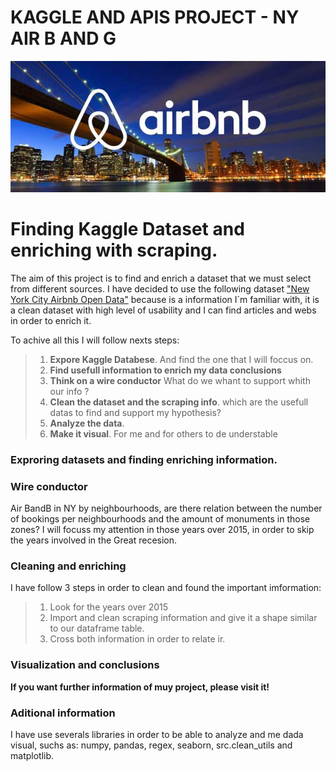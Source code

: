 # KAGGLE AND APIS PROJECT - NY AIR B AND G

![abnb](images/nyc-600-x-250.jpg)

# Finding Kaggle Dataset and enriching with scraping.
The aim of this project is to find and enrich a dataset that we must select from different sources. I have decided to use the following dataset ["New York City Airbnb Open Data"](https://www.kaggle.com/dgomonov/new-york-city-airbnb-open-data) because is a information I´m familiar with, it is a clean dataset with high level of usability and  I can find articles and webs in order to enrich it.

To achive all this I will follow nexts steps:
>1. **Expore Kaggle Databese**. And find the one that I will foccus on.
>2. **Find usefull information to enrich my data conclusions** 
>2. **Think on a wire conductor**  What do we whant to support whith our info ?
>3. **Clean the dataset and the scraping info**. which are the usefull datas to find and support my hypothesis?
>4. **Analyze the data**. 
>5. **Make it visual**. For me and for others to de understable

### Exproring datasets and finding enriching information.


### Wire conductor 
Air BandB in NY by neighbourhoods, are there relation between the number of bookings per neighbourhoods and the amount of monuments in those zones? I will focuss my attention in those years over 2015, in order to skip the years involved in the Great recesion.

### Cleaning and enriching
I have follow 3 steps in order to clean and found the important imformation:
>1. Look for the years over 2015
>2. Import and clean scraping information and give it a shape similar to our dataframe table.
>3. Cross both information in order to relate ir.

### Visualization and conclusions



**If you want further information of muy project, please visit it!**

### Aditional information

I have use severals libraries in order to be able to analyze and me dada visual, suchs as: numpy, pandas, regex, seaborn, src.clean_utils and matplotlib.